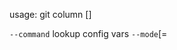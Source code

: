 usage: git column [<options>]

   `--command` <name>      lookup config vars
   `--mode`[=<style>]      layout to use
   `--raw-mode` <n>        layout to use
   `--width` <n>           Maximum width
   `--indent` <string>     Padding space on left border
   `--nl` <n>              Padding space on right border
   `--padding` <n>         Padding space between columns

